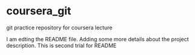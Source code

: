 # coursera_git
git practice repository for coursera lecture

I am edting the README file. Adding some more details about the project description.
This is second trial for README
